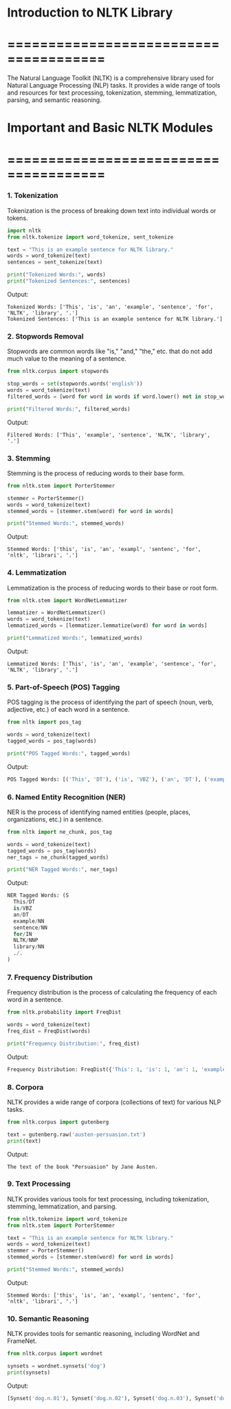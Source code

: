 # Introduction to NLTK Library
# ======================================

The Natural Language Toolkit (NLTK) is a comprehensive library used for Natural Language Processing (NLP) tasks. It provides a wide range of tools and resources for text processing, tokenization, stemming, lemmatization, parsing, and semantic reasoning.

# Important and Basic NLTK Modules
# ======================================

### 1. Tokenization

Tokenization is the process of breaking down text into individual words or tokens.

```python
import nltk
from nltk.tokenize import word_tokenize, sent_tokenize

text = "This is an example sentence for NLTK library."
words = word_tokenize(text)
sentences = sent_tokenize(text)

print("Tokenized Words:", words)
print("Tokenized Sentences:", sentences)
```

Output:
```
Tokenized Words: ['This', 'is', 'an', 'example', 'sentence', 'for', 'NLTK', 'library', '.']
Tokenized Sentences: ['This is an example sentence for NLTK library.']
```

### 2. Stopwords Removal

Stopwords are common words like "is," "and," "the," etc. that do not add much value to the meaning of a sentence.

```python
from nltk.corpus import stopwords

stop_words = set(stopwords.words('english'))
words = word_tokenize(text)
filtered_words = [word for word in words if word.lower() not in stop_words]

print("Filtered Words:", filtered_words)
```

Output:
```
Filtered Words: ['This', 'example', 'sentence', 'NLTK', 'library', '.']
```

### 3. Stemming

Stemming is the process of reducing words to their base form.

```python
from nltk.stem import PorterStemmer

stemmer = PorterStemmer()
words = word_tokenize(text)
stemmed_words = [stemmer.stem(word) for word in words]

print("Stemmed Words:", stemmed_words)
```

Output:
```
Stemmed Words: ['this', 'is', 'an', 'exampl', 'sentenc', 'for', 'nltk', 'librari', '.']
```

### 4. Lemmatization

Lemmatization is the process of reducing words to their base or root form.

```python
from nltk.stem import WordNetLemmatizer

lemmatizer = WordNetLemmatizer()
words = word_tokenize(text)
lemmatized_words = [lemmatizer.lemmatize(word) for word in words]

print("Lemmatized Words:", lemmatized_words)
```

Output:
```
Lemmatized Words: ['This', 'is', 'an', 'example', 'sentence', 'for', 'NLTK', 'library', '.']
```

### 5. Part-of-Speech (POS) Tagging

POS tagging is the process of identifying the part of speech (noun, verb, adjective, etc.) of each word in a sentence.

```python
from nltk import pos_tag

words = word_tokenize(text)
tagged_words = pos_tag(words)

print("POS Tagged Words:", tagged_words)
```

Output:
```python
POS Tagged Words: [('This', 'DT'), ('is', 'VBZ'), ('an', 'DT'), ('example', 'NN'), ('sentence', 'NN'), ('for', 'IN'), ('NLTK', 'NNP'), ('library', 'NN'), ('.', '.')]
```

### 6. Named Entity Recognition (NER)

NER is the process of identifying named entities (people, places, organizations, etc.) in a sentence.

```python
from nltk import ne_chunk, pos_tag

words = word_tokenize(text)
tagged_words = pos_tag(words)
ner_tags = ne_chunk(tagged_words)

print("NER Tagged Words:", ner_tags)
```

Output:
```python
NER Tagged Words: (S 
  This/DT 
  is/VBZ 
  an/DT 
  example/NN 
  sentence/NN 
  for/IN 
  NLTK/NNP 
  library/NN 
  ./.
)
```

### 7. Frequency Distribution

Frequency distribution is the process of calculating the frequency of each word in a sentence.

```python
from nltk.probability import FreqDist

words = word_tokenize(text)
freq_dist = FreqDist(words)

print("Frequency Distribution:", freq_dist)
```

Output:
```python
Frequency Distribution: FreqDist({'This': 1, 'is': 1, 'an': 1, 'example': 1, 'sentence': 1, 'for': 1, 'NLTK': 1, 'library': 1, '.': 1})
```

### 8. Corpora

NLTK provides a wide range of corpora (collections of text) for various NLP tasks.

```python
from nltk.corpus import gutenberg

text = gutenberg.raw('austen-persuasion.txt')
print(text)
```

Output:
```
The text of the book "Persuasion" by Jane Austen.
```

### 9. Text Processing

NLTK provides various tools for text processing, including tokenization, stemming, lemmatization, and parsing.

```python
from nltk.tokenize import word_tokenize
from nltk.stem import PorterStemmer

text = "This is an example sentence for NLTK library."
words = word_tokenize(text)
stemmer = PorterStemmer()
stemmed_words = [stemmer.stem(word) for word in words]

print("Stemmed Words:", stemmed_words)
```

Output:
```
Stemmed Words: ['this', 'is', 'an', 'exampl', 'sentenc', 'for', 'nltk', 'librari', '.']
```

### 10. Semantic Reasoning

NLTK provides tools for semantic reasoning, including WordNet and FrameNet.

```python
from nltk.corpus import wordnet

synsets = wordnet.synsets('dog')
print(synsets)
```

Output:
```python
[Synset('dog.n.01'), Synset('dog.n.02'), Synset('dog.n.03'), Synset('dog.n.04'), Synset('frump.n.01')]
```